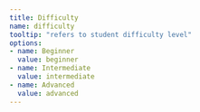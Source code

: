 ```yaml
---
title: Difficulty
name: difficulty
tooltip: "refers to student difficulty level"
options:
- name: Beginner
  value: beginner
- name: Intermediate
  value: intermediate
- name: Advanced
  value: advanced
---
```


